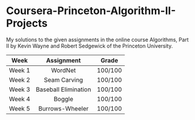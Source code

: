 # Coursera-Princeton-Algorithm-II-Projects
My solutions to the given assignments in the online course Algorithms, Part II by Kevin Wayne and Robert Sedgewick of the Princeton University.

| Week          | Assignment    |Grade  |
| ------------- |:-------------:| :-----:|
| Week 1        | WordNet       |100/100| 
| Week 2        | Seam Carving  |100/100| 
| Week 3        | Baseball Elimination     |100/100  |
| Week 4        | Boggle      |100/100|
| Week 5        | Burrows-Wheeler      | 100/100   |
